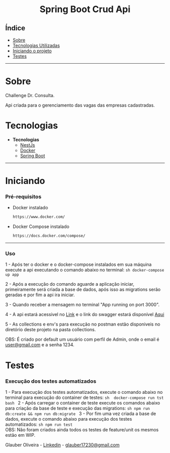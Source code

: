 <h1 align="center"> Spring Boot Crud Api </h1>

## Índice

- [Sobre](#Sobre)
- [Tecnologias Utilizadas](#Tecnologias)
- [Iniciando o projeto](#Iniciando)
- [Testes](#Testes)

<hr>


<!-- About -->

# Sobre

<p align="left"> Challenge Dr. Consulta. </p>
<p align="left"> Api criada para o gerenciamento das vagas das empresas cadastradas. </p>

<!-- TECHNOLOGIES -->

# Tecnologias

- **Tecnologias**
  - [NestJs](https://nestjs.com/)
  - [Docker](https://www.docker.com/)
  - [Spring Boot](https://www.mysql.com/)

<hr>


<!-- TECHNOLOGIES -->

# Iniciando

### Pré-requisitos

- Docker instalado

  ```sh
  https://www.docker.com/
  ```

- Docker Compose instalado

  ```sh
  https://docs.docker.com/compose/
  ```

<hr>

### Uso

1 - Após ter o docker e o docker-compose instalados em sua máquina execute a api executando o comando abaixo no terminal:
      ```sh
        docker-compose up app
      ```

2 - Após a execução do comando aguarde a aplicação iniciar, primeiramente será criada a base de dados, após isso as migrations serão geradas e por fim a api ira iniciar.

3 - Quando receber a mensagem no terminal "App running on port 3000".

4 - A api estará acessivel no [Link](http://localhost:3000) e o link do swagger estará disponível [Aqui](http://localhost:3000/api)

5 - As collections e env's para execução no postman estão disponiveis no diretório deste projeto na pasta collections.

OBS: É criado por default um usuário com perfil de Admin, onde o email é user@gmail.com e a senha 1234.

# Testes
### Execução dos testes automatizados

1 - Para execução dos testes automatizados, execute o comando abaixo no terminal para execução do container de testes:
      ```sh 
        docker-compose run tst bash
      ```
2 - Após carregar o container de teste execute os comandos abaixo para criação da base de teste e execução das migrations:
      ```sh
        npm run db:create && npm run db:migrate
      ```
3 - Por fim uma vez criada a base de dados, execute o comando abaixo para execução dos testes automatizados:
      ```sh
        npm run test
      ```      
OBS: Não foram criados ainda todos os testes de feature/unit os mesmos estão em WIP.

Glauber Oliveira - [Linkedin](https://www.linkedin.com/in/gcolliveira/) - glauber17230@gmail.com 

